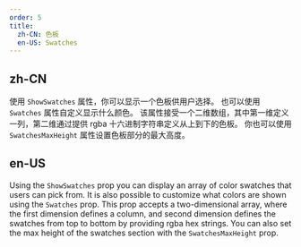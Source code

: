 ```yaml
---
order: 5
title:
  zh-CN: 色板
  en-US: Swatches
---
```


## zh-CN

使用 `ShowSwatches` 属性，你可以显示一个色板供用户选择。 也可以使用 `Swatches` 属性自定义显示什么颜色。
该属性接受一个二维数组，其中第一维定义一列，第二维通过提供 rgba 十六进制字符串定义从上到下的色板。 
你也可以使用 `SwatchesMaxHeight` 属性设置色板部分的最大高度。

## en-US

Using the `ShowSwatches` prop you can display an array of color swatches that users can pick from. 
It is also possible to customize what colors are shown using the `Swatches` prop. This prop accepts a two-dimensional array, 
where the first dimension defines a column, and second dimension defines the swatches from top to bottom by providing rgba hex strings. 
You can also set the max height of the swatches section with the `SwatchesMaxHeight` prop.
